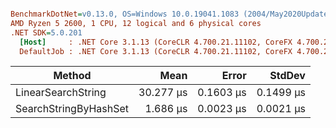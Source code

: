 ``` ini

BenchmarkDotNet=v0.13.0, OS=Windows 10.0.19041.1083 (2004/May2020Update/20H1)
AMD Ryzen 5 2600, 1 CPU, 12 logical and 6 physical cores
.NET SDK=5.0.201
  [Host]     : .NET Core 3.1.13 (CoreCLR 4.700.21.11102, CoreFX 4.700.21.11602), X64 RyuJIT  [AttachedDebugger]
  DefaultJob : .NET Core 3.1.13 (CoreCLR 4.700.21.11102, CoreFX 4.700.21.11602), X64 RyuJIT


```
|                Method |      Mean |     Error |    StdDev |
|---------------------- |----------:|----------:|----------:|
|    LinearSearchString | 30.277 μs | 0.1603 μs | 0.1499 μs |
| SearchStringByHashSet |  1.686 μs | 0.0023 μs | 0.0021 μs |
